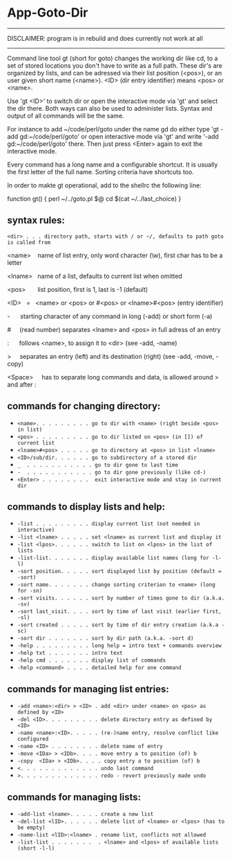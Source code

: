 
# App-Goto-Dir

- - -

DISCLAIMER: program is in rebuild and does currently not work at all

- - -

  Command line tool gt (short for goto) changes the working dir like cd,
  to a set of stored locations you don't have to write as a full path.
  These dir's are organized by lists, and can be adressed via their
  list position (&lt;pos>), or an user given short name (&lt;name>).
  &lt;ID> (dir entry identifier) means &lt;pos> or &lt;name>.

  Use 'gt &lt;ID>' to switch dir or open the interactive mode via 'gt' and
  select the dir there. Both ways can also be used to administer lists.
  Syntax and output of all commands will be the same.

  For instance to add \~/code/perl/goto under the name gd do either type
  'gt -add gd:\~/code/perl/goto' or open interactive mode via 'gt'
  and write '-add gd:\~/code/perl/goto' there. Then just press &lt;Enter>
  again to exit the interactive mode.

  Every command has a long name and a configurable shortcut.
  It is usually the first letter of the full name.
  Sorting criteria have shortcuts too.

  In order to makte gt operational, add to the shellrc the following line:

  function gt() { perl ~/../goto.pl \$@ cd $\(cat ~/../last_choice) }

## syntax rules:


`<dir> . . . directory path, starts with / or ~/, defaults to path goto is called from`

&lt;name> &nbsp; &nbsp;name of list entry, only word character (\w), first char has to be a letter

&lt;lname> &nbsp; name of a list, defaults to current list when omitted

&lt;pos> &nbsp; &nbsp; &nbsp; list position, first is 1, last is -1 (default)

&lt;ID> &nbsp; = &nbsp; &lt;name> or &lt;pos> or #&lt;pos> or &lt;lname>#&lt;pos> (entry identifier)

\-&nbsp; &nbsp; &nbsp; starting character of any command in long (-add) or short form (-a)

\# &nbsp; &nbsp; (read number) separates &lt;lname> and &lt;pos> in full adress of an entry

:&nbsp; &nbsp; &nbsp; follows &lt;name>, to assign it to &lt;dir> (see -add, -name)

&gt;&nbsp; &nbsp; &nbsp;separates an entry (left) and its destination (right) (see -add, -move, -copy)

&lt;Space> &nbsp; &nbsp; has to separate long commands and data, is allowed around > and after :


## commands for changing directory:

- `<name>. . . . . . . . . go to dir with <name> (right beside <pos> in list)`
- `<pos> . . . . . . . . . go to dir listed on <pos> (in []) of current list`
- `<lname>#<pos> . . . . . go to directory at <pos> in list <lname>`
- `<ID>/sub/dir. . . . . . go to subdirectory of a stored dir`
- `_  . . . . . . . . . . . go to dir gone to last time`
- `-  . . . . . . . . . . . go to dir gone previously (like cd-)`
- `<Enter> . . . . . . . .  exit interactive mode and stay in current dir`

## commands to display lists and help:
- `-list . . . . . . . . . display current list (not needed in interactive)`
- `-list <lname> . . . . . set <lname> as current list and display it`
- `-list <lpos>. . . . . . switch to list on <lpos> in the list of lists`
- `-list-list. . . . . . . display available list names (long for -l-l)`
- `-sort position. . . . . sort displayed list by position (default = -sort)`
- `-sort name. . . . . . . change sorting criterion to <name> (long for -sn)`
- `-sort visits. . . . . . sort by number of times gone to dir (a.k.a. -sv)`
- `-sort last_visit. . . . sort by time of last visit (earlier first, -sl)`
- `-sort created . . . . . sort by time of dir entry creation (a.k.a -sc)`
- `-sort dir . . . . . . . sort by dir path (a.k.a. -sort d)`
- `-help . . . . . . . . . long help = intro text + commands overview`
- `-help txt . . . . . . . intro text`
- `-help cmd . . . . . . . display list of commands`
- `-help <command> . . . . detailed help for one command`

## commands for managing list entries:


- `-add <name>:<dir> > <ID> . add <dir> under <name> on <pos> as defined by <ID>`
- `-del <ID>. . . . . . . . . delete directory entry as defined by <ID>`
- `-name <name>:<ID>. . . . . (re-)name entry, resolve conflict like configured`
- `-name <ID> . . . . . . . . delete name of entry`
- `-move <IDa> > <IDb>. . . . move entry a to position (of) b`
- `-copy  <IDa> > <IDb>. . . . copy entry a to position (of) b`
- `<. . . . . . . . . . . . . undo last command`
- `>. . . . . . . . . . . . . redo - revert previously made undo`

## commands for managing lists:

- `-add-list <lname>. . . . . create a new list`
- `-del-list <lID>. . . . . . delete list of <lname> or <lpos> (has to be empty)`
- `-name-list <lID>:<lname> . rename list, conflicts not allowed`
- `-list-list . . . . . . .  . <lname> and <lpos> of available lists (short -l-l)`


